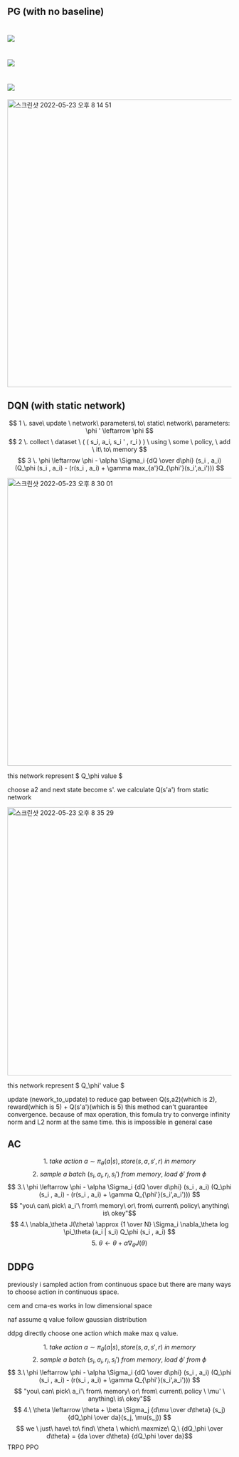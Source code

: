## PG (with no baseline)

# <img src="https://render.githubusercontent.com/render/math?math=1 \. \ \ sample \ \left\{\tau^ i \right\} from \ \ \pi_\theta \ \left(a_t \ \ | \ \ s_t \right) ">

# <img src="https://render.githubusercontent.com/render/math?math=2 \. \ \ \nabla_\theta J \left( \theta \right) \approx \Sigma_i \ \left( \Sigma_t \nabla_\theta \ log \  \pi_\theta \ \left(a_t^i \ \ | \ \ s_t^i \right) \Sigma_{t'=t}^T r \left(a_{t'}^i \ \ | \ \ s_{t'}^i \right) \right)">

# <img src="https://render.githubusercontent.com/render/math?math=3 \. \ \theta \leftarrow \theta \  \dotplus \alpha \nabla_\theta J \left( \theta \right) ">

<img width="647" alt="스크린샷 2022-05-23 오후 8 14 51" src="https://user-images.githubusercontent.com/24292848/169807378-9496b69c-bbec-4a45-ad6f-31b0215797ab.png">


## DQN (with static network)

$$ 1 \. save\ update \ network\ parameters\ to\ static\ network\ parameters: \phi ' \leftarrow \phi $$
$$ 2 \. collect \ dataset \ ( ( s_i, a_i, s_i ' , r_i ) )  \ using \ some \ policy, \ add \ it\ to\ memory $$
$$ 3 \. \phi \leftarrow \phi - \alpha \Sigma_i {dQ \over d\phi} (s_i , a_i) (Q_\phi (s_i , a_i) - (r(s_i , a_i) + \gamma max_{a'}Q_{\phi'}(s_i',a_i'))) $$


<img width="647" alt="스크린샷 2022-05-23 오후 8 30 01" src="https://user-images.githubusercontent.com/24292848/169809875-e733ff29-249f-43e1-95bc-a9209d0d0ae7.png">

this network represent $ Q_\phi value $

choose a2 and next state become s'. we calculate Q(s'a') from static network

<img width="603" alt="스크린샷 2022-05-23 오후 8 35 29" src="https://user-images.githubusercontent.com/24292848/169810706-73d3b59b-0db0-4176-8243-8b2fb24a0697.png">

this network represent $ Q_\phi' value $

update (nework_to_update) to reduce gap between Q(s,a2)(which is 2), reward(which is 5) + Q(s'a')(which is 5)
this method can't guarantee convergence. because of max operation, this fomula try to converge infinity norm and L2 norm at the same time. this is impossible in general case

## AC

$$ 1.\ take \ action \ a \sim \pi_\theta (a|s), store (s, a, s', r)\ in \ memory $$
$$ 2.\ sample \ a \ batch \ (s_i, a_i, r_i, s_i')\ from \ memory, \ load \ \phi' \ from \ \phi$$
$$ 3.\ \phi \leftarrow \phi - \alpha \Sigma_i {dQ \over d\phi} (s_i , a_i) (Q_\phi (s_i , a_i) - (r(s_i , a_i) + \gamma Q_{\phi'}(s_i',a_i'))) $$
$$ "you\ can\ pick\ a_i'\ from\ memory\ or\ from\ current\ policy\ anything\ is\ okey"$$
$$ 4.\ \nabla_\theta J(\theta) \approx {1 \over N} \Sigma_i \nabla_\theta log \pi_\theta (a_i | s_i) Q_\phi (s_i , a_i) $$
$$ 5.\ \theta \leftarrow \theta + \alpha \nabla_\theta J (\theta) $$

## DDPG

previously i sampled action from continuous space but there are many ways to choose action in continuous space.

cem and cma-es works in low dimensional space

naf assume q value follow gaussian distribution

ddpg directly choose one action which make max q value.

$$ 1.\ take \ action \ a \sim \pi_\theta (a|s), store (s, a, s', r)\ in \ memory $$
$$ 2.\ sample \ a \ batch \ (s_i, a_i, r_i, s_i')\ from \ memory, \ load \ \phi' \ from \ \phi$$
$$ 3.\ \phi \leftarrow \phi - \alpha \Sigma_i {dQ \over d\phi} (s_i , a_i) (Q_\phi (s_i , a_i) - (r(s_i , a_i) + \gamma Q_{\phi'}(s_i',a_i'))) $$
$$ "you\ can\ pick\ a_i'\ from\ memory\ or\ from\ current\ policy \ \mu' \ anything\ is\ okey"$$
$$ 4.\ \theta \leftarrow \theta + \beta \Sigma_j {d\mu \over d\theta} (s_j){dQ_\phi \over da}(s_j, \mu(s_j)) $$
$$ we \ just\ have\ to\ find\ \theta \ which\ maxmize\ Q,\ {dQ_\phi \over d\theta} = {da \over d\theta} {dQ_\phi \over da}$$
TRPO
PPO

